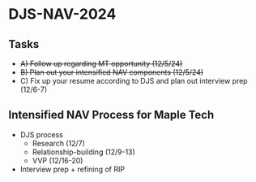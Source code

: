 # DJS-NAV-2024

## Tasks
- ~~A) Follow up regarding MT opportunity (12/5/24)~~
- ~~B) Plan out your intensified NAV components (12/5/24)~~
- C) Fix up your resume according to DJS and plan out interview prep (12/6-7) 


## Intensified NAV Process for Maple Tech
- DJS process
  - Research (12/7)
  - Relationship-building (12/9-13)
  - VVP (12/16-20)
- Interview prep + refining of RIP
